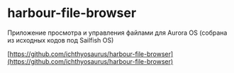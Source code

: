 harbour-file-browser
===================

Приложение просмотра и управления файлами для Aurora OS (собрана из исходных кодов под Sailfish OS)

[https://github.com/ichthyosaurus/harbour-file-browser](https://github.com/ichthyosaurus/harbour-file-browser)
